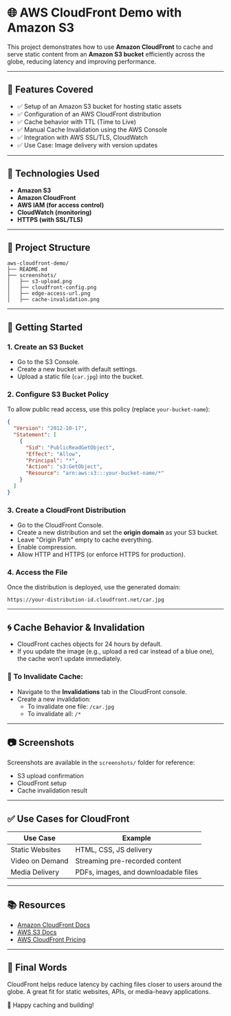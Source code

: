 
# 🌐 AWS CloudFront Demo with Amazon S3

This project demonstrates how to use **Amazon CloudFront** to cache and serve static content from an **Amazon S3 bucket** efficiently across the globe, reducing latency and improving performance.

---

## 📌 Features Covered

- ✅ Setup of an Amazon S3 bucket for hosting static assets
- ✅ Configuration of an AWS CloudFront distribution
- ✅ Cache behavior with TTL (Time to Live)
- ✅ Manual Cache Invalidation using the AWS Console
- ✅ Integration with AWS SSL/TLS, CloudWatch
- ✅ Use Case: Image delivery with version updates

---

## 🔧 Technologies Used

- **Amazon S3**
- **Amazon CloudFront**
- **AWS IAM (for access control)**
- **CloudWatch (monitoring)**
- **HTTPS (with SSL/TLS)**

---

## 📁 Project Structure

```
aws-cloudfront-demo/
├── README.md
├── screenshots/
│   ├── s3-upload.png
│   ├── cloudfront-config.png
│   ├── edge-access-url.png
│   ├── cache-invalidation.png
```

---

## 🚀 Getting Started

### 1. Create an S3 Bucket
- Go to the S3 Console.
- Create a new bucket with default settings.
- Upload a static file (`car.jpg`) into the bucket.

### 2. Configure S3 Bucket Policy

To allow public read access, use this policy (replace `your-bucket-name`):

```json
{
  "Version": "2012-10-17",
  "Statement": [
    {
      "Sid": "PublicReadGetObject",
      "Effect": "Allow",
      "Principal": "*",
      "Action": "s3:GetObject",
      "Resource": "arn:aws:s3:::your-bucket-name/*"
    }
  ]
}
```

### 3. Create a CloudFront Distribution

- Go to the CloudFront Console.
- Create a new distribution and set the **origin domain** as your S3 bucket.
- Leave "Origin Path" empty to cache everything.
- Enable compression.
- Allow HTTP and HTTPS (or enforce HTTPS for production).

### 4. Access the File

Once the distribution is deployed, use the generated domain:

```
https://your-distribution-id.cloudfront.net/car.jpg
```

---

## 🌀 Cache Behavior & Invalidation

- CloudFront caches objects for 24 hours by default.
- If you update the image (e.g., upload a red car instead of a blue one), the cache won’t update immediately.

### 🧹 To Invalidate Cache:
- Navigate to the **Invalidations** tab in the CloudFront console.
- Create a new invalidation:
  - To invalidate one file: `/car.jpg`
  - To invalidate all: `/*`

---

## 📷 Screenshots

Screenshots are available in the `screenshots/` folder for reference:
- S3 upload confirmation
- CloudFront setup
- Cache invalidation result

---

## ✅ Use Cases for CloudFront

| Use Case          | Example                              |
|------------------|--------------------------------------|
| Static Websites   | HTML, CSS, JS delivery               |
| Video on Demand   | Streaming pre-recorded content       |
| Media Delivery    | PDFs, images, and downloadable files |

---

## 📚 Resources

- [Amazon CloudFront Docs](https://docs.aws.amazon.com/cloudfront/)
- [AWS S3 Docs](https://docs.aws.amazon.com/s3/)
- [AWS CloudFront Pricing](https://aws.amazon.com/cloudfront/pricing/)

---

## 🙌 Final Words

CloudFront helps reduce latency by caching files closer to users around the globe. A great fit for static websites, APIs, or media-heavy applications.

🔗 Happy caching and building!
